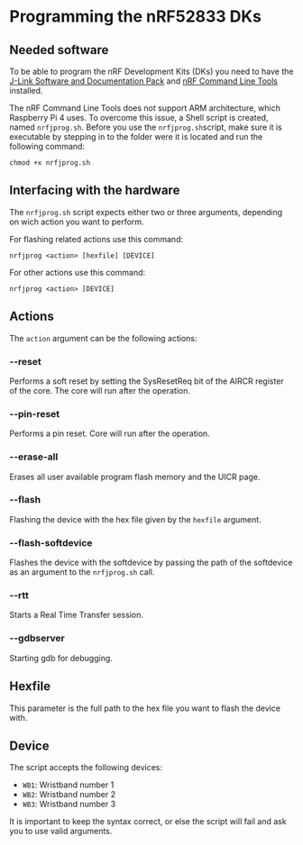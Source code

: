 # Programming the nRF52833 DKs

## Needed software
To be able to program the nRF Development Kits (DKs) you need to have the [J-Link Software and Documentation Pack](https://www.segger.com/downloads/jlink/#J-LinkSoftwareAndDocumentationPack) and [nRF Command Line Tools](https://www.nordicsemi.com/Software-and-tools/Development-Tools/nRF-Command-Line-Tools) installed. 

The nRF Command Line Tools does not support ARM architecture, which Raspberry Pi 4 uses. To overcome this issue, a Shell script is created, named ``nrfjprog.sh``. Before you use the `nrfjprog.sh`script, make sure it is executable by stepping in to the folder were it is located and run the following command:

    chmod +x nrfjprog.sh

## Interfacing with the hardware

The `nrfjprog.sh` script expects either two or three arguments, depending on wich action you want to perform. 

For flashing related actions use this command:

    nrfjprog <action> [hexfile] [DEVICE] 

For other actions use this command:

    nrfjprog <action> [DEVICE]

## Actions
The `action` argument can be the following actions:
### --reset
Performs a soft reset by setting the SysResetReq bit of the AIRCR register of the core. The core will run after the operation.
### --pin-reset
Performs a pin reset. Core will run after the operation.
### --erase-all
Erases all user available program flash memory and the UICR page.
### --flash
Flashing the device with the hex file given by the ``hexfile`` argument. 
### --flash-softdevice
Flashes the device with the softdevice by passing the path of the softdevice as an argument to the ``nrfjprog.sh`` call.
### --rtt
Starts a Real Time Transfer session.
### --gdbserver
Starting gdb for debugging. 

## Hexfile
This parameter is the full path to the hex file you want to flash the device with.

## Device
The script accepts the following devices:

* `WB1`: Wristband number 1
* `WB2`: Wristband number 2
* `WB3`: Wristband number 3

It is important to keep the syntax correct, or else the script will fail and ask you to use valid arguments.